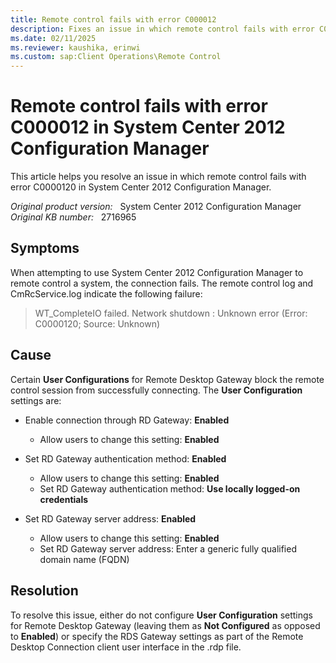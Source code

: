 ```yaml
---
title: Remote control fails with error C000012
description: Fixes an issue in which remote control fails with error C0000120 in System Center 2012 Configuration Manager.
ms.date: 02/11/2025
ms.reviewer: kaushika, erinwi
ms.custom: sap:Client Operations\Remote Control
---
```

# Remote control fails with error C000012 in System Center 2012 Configuration Manager

This article helps you resolve an issue in which remote control fails with error C0000120 in System Center 2012 Configuration Manager.

_Original product version:_ &nbsp; System Center 2012 Configuration Manager  
_Original KB number:_ &nbsp; 2716965

## Symptoms

When attempting to use System Center 2012 Configuration Manager to remote control a system, the connection fails. The remote control log and CmRcService.log indicate the following failure:  

> WT_CompleteIO failed. Network shutdown : Unknown error (Error: C0000120; Source: Unknown)

## Cause

Certain **User Configurations** for Remote Desktop Gateway block the remote control session from successfully connecting. The **User Configuration** settings are:

- Enable connection through RD Gateway: **Enabled**

  - Allow users to change this setting: **Enabled**

- Set RD Gateway authentication method: **Enabled**

  - Allow users to change this setting: **Enabled**
  - Set RD Gateway authentication method: **Use locally logged-on credentials**

- Set RD Gateway server address: **Enabled**

  - Allow users to change this setting: **Enabled**
  - Set RD Gateway server address: Enter a generic fully qualified domain name (FQDN)

## Resolution

To resolve this issue, either do not configure **User Configuration** settings for Remote Desktop Gateway (leaving them as **Not Configured** as opposed to **Enabled**) or specify the RDS Gateway settings as part of the Remote Desktop Connection client user interface in the .rdp file.
